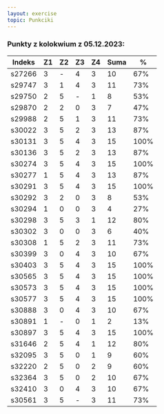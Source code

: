 ```yaml
---
layout: exercise
topic: Punkciki
---
```

### Punkty z kolokwium z 05.12.2023:

| Indeks | Z1 | Z2 | Z3 | Z4 | Suma | %    |
| ------ | -- | -- | -- | -- | ---- | ---- |
| s27266 | 3  | \- | 4  | 3  | 10   | 67%  |
| s29747 | 3  | 1  | 4  | 3  | 11   | 73%  |
| s29750 | 2  | 5  | \- | 1  | 8    | 53%  |
| s29870 | 2  | 2  | 0  | 3  | 7    | 47%  |
| s29988 | 2  | 5  | 1  | 3  | 11   | 73%  |
| s30022 | 3  | 5  | 2  | 3  | 13   | 87%  |
| s30131 | 3  | 5  | 4  | 3  | 15   | 100% |
| s30136 | 3  | 5  | 2  | 3  | 13   | 87%  |
| s30274 | 3  | 5  | 4  | 3  | 15   | 100% |
| s30277 | 1  | 5  | 4  | 3  | 13   | 87%  |
| s30291 | 3  | 5  | 4  | 3  | 15   | 100% |
| s30292 | 3  | 2  | 0  | 3  | 8    | 53%  |
| s30294 | 1  | 0  | 0  | 3  | 4    | 27%  |
| s30298 | 3  | 5  | 3  | 1  | 12   | 80%  |
| s30302 | 3  | 0  | 0  | 3  | 6    | 40%  |
| s30308 | 1  | 5  | 2  | 3  | 11   | 73%  |
| s30399 | 3  | 0  | 4  | 3  | 10   | 67%  |
| s30403 | 3  | 5  | 4  | 3  | 15   | 100% |
| s30565 | 3  | 5  | 4  | 3  | 15   | 100% |
| s30573 | 3  | 5  | 4  | 3  | 15   | 100% |
| s30577 | 3  | 5  | 4  | 3  | 15   | 100% |
| s30888 | 3  | 0  | 4  | 3  | 10   | 67%  |
| s30891 | 1  | \- | 0  | 1  | 2    | 13%  |
| s30897 | 3  | 5  | 4  | 3  | 15   | 100% |
| s31646 | 2  | 5  | 4  | 1  | 12   | 80%  |
| s32095 | 3  | 5  | 0  | 1  | 9    | 60%  |
| s32220 | 2  | 5  | 0  | 2  | 9    | 60%  |
| s32364 | 3  | 5  | 0  | 2  | 10   | 67%  |
| s32410 | 3  | 0  | 4  | 3  | 10   | 67%  |
| s30561 | 3  | 5  | \- | 3  | 11   | 73%  |